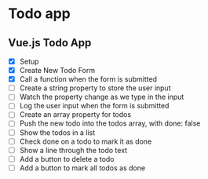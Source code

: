 # Todo app

## Vue.js Todo App

- [x] Setup
- [x] Create New Todo Form
- [x] Call a function when the form is submitted
- [ ] Create a string property to store the user input
- [ ] Watch the property change as we type in the input
- [ ] Log the user input when the form is submitted
- [ ] Create an array property for todos
- [ ] Push the new todo into the todos array, with done: false
- [ ] Show the todos in a list
- [ ] Check done on a todo to mark it as done
- [ ] Show a line through the todo text
- [ ] Add a button to delete a todo
- [ ] Add a button to mark all todos as done
